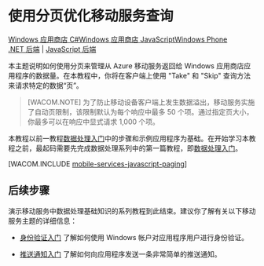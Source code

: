 <properties pageTitle="Add paging to data (JavaScript) - Azure Mobile Services" metaKeywords="" description="Learn how to use paging to manage the amount of data returned to your Windows Store JavaScript app from Mobile Services." metaCanonical="/develop/mobile/tutorials/add-paging-to-data-dotnet/" services="" documentationCenter="Mobile" title="Refine Mobile Services queries with paging" authors="" solutions="" manager="" editor="" />
<tags ms.service=""
    ms.date="10/09/2014"
    wacn.date="04/11/2015"
    />


# 使用分页优化移动服务查询

<div class="dev-center-tutorial-selector sublanding"><a href="/zh-cn/documentation/articles/mobile-services-dotnet-backend-windows-store-dotnet-add-paging-data" title="Windows Store C#">Windows 应用商店 C#</a><a href="/zh-cn/documentation/articles/mobile-services-dotnet-backend-windows-store-javascript-add-paging-data" title="Windows Store JavaScript" class="current">Windows 应用商店 JavaScript</a><a href="/zh-cn/documentation/articles/mobile-services-dotnet-backend-windows-phone-add-paging-data" title="Windows Phone">Windows Phone</a>
<!--<a href="/zh-cn/documentation/articles/mobile-services-ios-add-paging-data" title="iOS">iOS</a><a href="/zh-cn/documentation/articles/mobile-services-android-add-paging-data" title="Android">Android</a>-->
</div>
<div class="dev-center-tutorial-subselector"><a href="/zh-cn/documentation/articles/mobile-services-dotnet-backend-windows-store-javascript-add-paging-data" title=".NET backend" class="current">.NET 后端</a> | <a href="/zh-cn/documentation/articles/mobile-services-windows-store-javascript-add-paging-data"  title="JavaScript backend">JavaScript 后端</a></div>
 



本主题说明如何使用分页来管理从 Azure 移动服务返回给 Windows 应用商店应用程序的数据量。在本教程中，你将在客户端上使用 "Take" 和 "Skip" 查询方法来请求特定的数据“页”。

> [WACOM.NOTE] 为了防止移动设备客户端上发生数据溢出，移动服务实施了自动页限制，该限制默认为每个响应中最多 50 个项。通过指定页大小，你最多可以在响应中显式请求 1,000 个项。

本教程以前一教程[数据处理入门][]中的步骤和示例应用程序为基础。在开始学习本教程之前，最起码需要先完成数据处理系列中的第一篇教程，即[数据处理入门][]。 

[WACOM.INCLUDE [mobile-services-javascript-paging](../includes/mobile-services-javascript-paging.md)]

<a name="next-steps"> </a>
## 后续步骤

演示移动服务中数据处理基础知识的系列教程到此结束。建议你了解有关以下移动服务主题的详细信息：

-   [身份验证入门][]
    了解如何使用 Windows 帐户对应用程序用户进行身份验证。

-   [推送通知入门][]
    了解如何向应用程序发送一条非常简单的推送通知。

  [Windows 应用商店 C#]: /zh-cn/documentation/articles/mobile-services-dotnet-backend-windows-store-dotnet-add-paging-data "Windows 应用商店 C#"
  [Windows 应用商店 JavaScript]: /zh-cn/documentation/articles/mobile-services-dotnet-backend-windows-store-javascript-add-paging-data "Windows 应用商店 JavaScript"
  [Windows Phone]: /zh-cn/documentation/articles/mobile-services-dotnet-backend-windows-phone-add-paging-data "Windows Phone"
  [.NET 后端]: /zh-cn/documentation/articles/mobile-services-dotnet-backend-windows-store-javascript-add-paging-data ".NET 后端"
  [JavaScript 后端]: /zh-cn/documentation/articles/mobile-services-windows-store-javascript-add-paging-data "JavaScript 后端"
  [数据处理入门]: /zh-cn/documentation/articles/mobile-services-dotnet-backend-windows-store-javascript-get-started-data/
  [mobile-services-javascript-paging]: ../includes/mobile-services-javascript-paging.md
  [身份验证入门]: /zh-cn/documentation/articles/mobile-services-dotnet-backend-windows-store-javascript-get-started-users/
  [推送通知入门]: /zh-cn/documentation/articles/mobile-services-dotnet-backend-windows-store-javascript-get-started-push/
